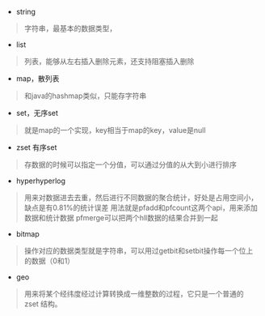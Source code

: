 - string
>字符串，最基本的数据类型，

- list
> 列表，能够从左右插入删除元素，还支持阻塞插入删除

- map，散列表 
>和java的hashmap类似，只能存字符串
 

- set，无序set
>就是map的一个实现，key相当于map的key，value是null


- zset 有序set
>存数据的时候可以指定一个分值，可以通过分值的从大到小进行排序


- hyperhyperlog
>用来对数据进去去重，然后进行不同数据的聚合统计，好处是占用空间小，缺点是有0.81%的统计误差
用法就是pfadd和pfcount这两个api，用来添加数据和统计数据
pfmerge可以把两个hll数据的结果合并到一起


- bitmap
>操作对应的数据类型就是字符串，可以用过getbit和setbit操作每一个位上的数据（0和1）

- geo
>用来将某个经纬度经过计算转换成一维整数的过程，它只是一个普通的 zset 结构。

